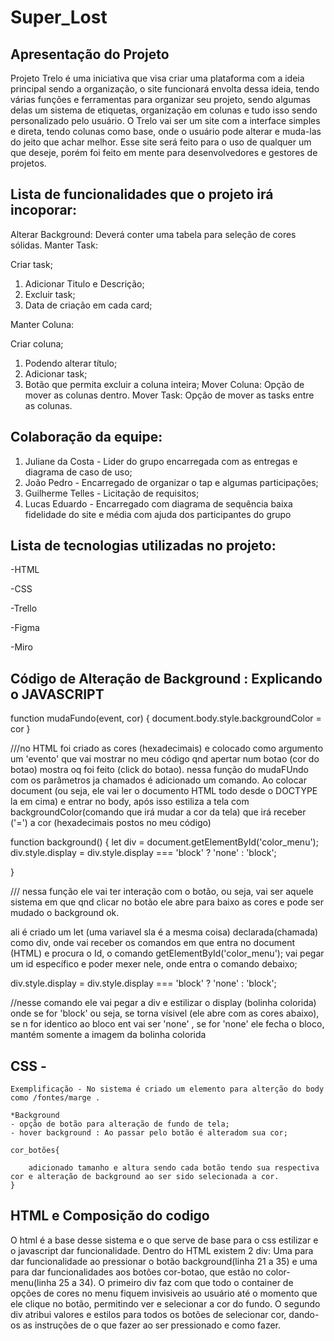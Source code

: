 # Super_Lost

## Apresentação do Projeto

Projeto Trelo é uma iniciativa que visa criar uma plataforma com a ideia principal sendo a organização, o site funcionará envolta dessa ideia, tendo várias funções e ferramentas para organizar seu projeto, sendo algumas delas um sistema de etiquetas, organização em colunas e tudo isso sendo personalizado pelo usuário. O Trelo vai ser um site com a interface simples e direta, tendo colunas como base, onde o usuário pode alterar e muda-las do jeito que achar melhor. Esse site será feito para o uso de qualquer um que deseje, porém foi feito em mente para desenvolvedores e gestores de projetos.

## Lista de funcionalidades que o projeto irá incoporar:
Alterar Background: Deverá conter uma tabela para seleção de cores sólidas. Manter Task:

Criar task;
1. Adicionar Titulo e Descrição;
2. Excluir task;
3. Data de criação em cada card;

Manter Coluna:

Criar coluna;
1. Podendo alterar título;
2. Adicionar task;
3. Botão que permita excluir a coluna inteira; Mover Coluna: Opção de mover as colunas dentro. Mover Task: Opção de mover as tasks entre as colunas.

## Colaboração da equipe:

1. Juliane da Costa - Lider do grupo encarregada com as entregas e diagrama de caso de uso;
2. João Pedro - Encarregado de organizar o tap e algumas participações;
3. Guilherme Telles - Licitação de requisitos;
4. Lucas Eduardo - Encarregado com diagrama de sequência baixa fidelidade do site e média com ajuda dos participantes do grupo

## Lista de tecnologias utilizadas no projeto:
-HTML 

-CSS 

-Trello 

-Figma 

-Miro

## Código de Alteração de Background : Explicando o JAVASCRIPT

function mudaFundo(event, cor) {
    document.body.style.backgroundColor = cor
}

///no HTML foi criado as cores (hexadecimais) e colocado como argumento um 'evento' 
que vai mostrar no meu código qnd apertar num botao (cor do botao) mostra oq foi feito (click do botao).
nessa função do mudaFUndo com os parâmetros ja chamados é adicionado um comando.
Ao colocar document (ou seja, ele vai ler o documento HTML todo desde o DOCTYPE la em cima)
e entrar no body, após isso estiliza a tela com backgroundColor(comando que irá mudar a cor da tela)
que irá receber ('=') a cor (hexadecimais postos no meu código)

function background() {
    let div = document.getElementById('color_menu');
    div.style.display = div.style.display === 'block' ? 'none' : 'block';
    
}

/// nessa função ele vai ter interação com o botão, ou seja, vai ser aquele sistema em que qnd
clicar no botão ele abre para baixo as cores e pode ser mudado o background ok.

ali é criado um let (uma variavel sla é a mesma coisa) declarada(chamada) como div, onde vai receber os comandos
em que entra no document (HTML) e procura o Id, o comando getElementById('color_menu'); vai pegar
um id específico e poder mexer nele, onde entra o comando debaixo;

div.style.display = div.style.display === 'block' ? 'none' : 'block';

//nesse comando ele vai pegar a div e estilizar o display (bolinha colorida) onde se for 'block'
 ou seja, se torna vísivel (ele abre com as cores abaixo), se n for identico ao bloco ent vai ser 'none'
 , se for 'none' ele fecha o bloco, mantém somente a imagem da bolinha colorida  

## CSS - 

    Exemplificação - No sistema é criado um elemento para alterção do body como /fontes/marge . 
    
    *Background 
    - opção de botão para alteração de fundo de tela;
    - hover background : Ao passar pelo botão é alteradom sua cor;

    cor_botões{

        adicionado tamanho e altura sendo cada botão tendo sua respectiva cor e alteração de background ao ser sido selecionada a cor.
    }

## HTML e Composição do codigo

O html é a base desse sistema e o que serve de base para o css estilizar e o javascript dar funcionalidade. Dentro do HTML existem 2 div: Uma para dar funcionalidade ao pressionar o botão background(linha 21 a 35) e uma para dar funcionalidades aos botões cor-botao, que estão no color-menu(linha 25 a 34).
O primeiro div faz com que todo o container de opções de cores no menu fiquem invisiveis ao usuário até o momento que ele clique no botão, permitindo ver e selecionar a cor do fundo.
O segundo div atribui valores e estilos para todos os botões de selecionar cor, dando-os as instruções de o que fazer ao ser pressionado e como fazer.